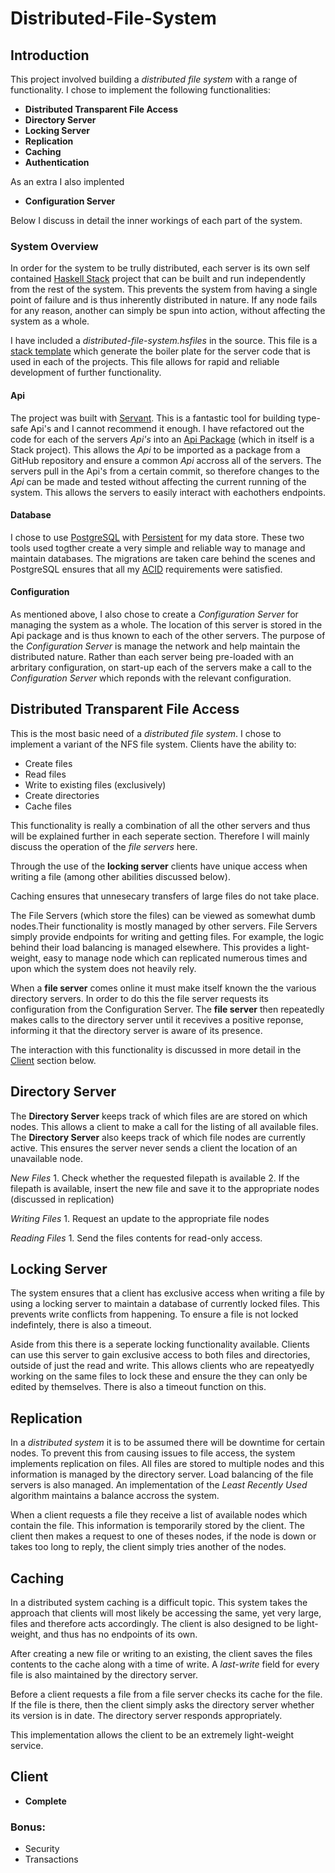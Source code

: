 # Distributed-File-System

## Introduction
This project involved building a *distributed file system* with a range of functionality. 
I chose to implement the following functionalities:

 * __Distributed Transparent File Access__
 * __Directory Server__
 * __Locking Server__
 * __Replication__
 * __Caching__
 * __Authentication__
 
 As an extra I also implented 
 * __Configuration Server__
 
 Below I discuss in detail the inner workings of each part of the system. 
 
 ### System Overview
 In order for the system to be trully distributed, each server is its own self contained [Haskell Stack]() project that can be built and run independently from the rest of the system.
 This prevents the system from having a single point of failure and is thus inherently distributed in nature. If any node fails for any reason, another can simply be spun into action, without affecting the system as a whole.
 
I have included a _distributed-file-system.hsfiles_ in the source. This file is a [stack template]() which generate the boiler plate for the server code that is used in each of the projects. This file allows for rapid and reliable development of further functionality.

#### Api
The project was built with [Servant](). This is a fantastic tool for building type-safe Api's and I cannot recommend it enough. I have refactored out the code for each of the servers _Api's_ into an [Api Package]() (which in itself is a Stack project). This allows the _Api_ to be imported as a package from a GitHub repository and ensure a common _Api_ accross all of the servers. The servers pull in the Api's from a certain commit, so therefore changes to the _Api_ can be made and tested without affecting the current running of the system. This allows the servers to easily interact with eachothers endpoints.

#### Database
I chose to use [PostgreSQL]() with [Persistent]() for my data store. These two tools used togther create a very simple and reliable way to manage and maintain databases. The migrations are taken care behind the scenes and PostgreSQL ensures that all my [ACID]() requirements were satisfied.

#### Configuration
As mentioned above, I also chose to create a _Configuration Server_ for managing the system as a whole. The location of this server is stored in the Api package and is thus known to each of the other servers. 
The purpose of the _Configuration Server_ is manage the network and help maintain the distributed nature. Rather than each server being pre-loaded with an arbritary configuration, on start-up each of the servers make a call to the _Configuration Server_ which reponds with the relevant configuration.


 ## Distributed Transparent File Access
 This is the most basic need of a *distributed file system*. I chose to implement a variant of the NFS file system. Clients have the ability to:
   
   * Create files
   * Read files
   * Write to existing files (exclusively)
   * Create directories
   * Cache files 
   
This functionality is really a combination of all the other servers and thus will be explained further in each seperate section. Therefore I will mainly discuss the operation of the *file servers* here. 
 
Through the use of the __locking server__ clients have unique access when writing a file (among other abilities discussed below).

Caching ensures that unnesecary transfers of large files do not take place.
 
The File Servers (which store the files) can be viewed as somewhat dumb nodes.Their functionality is mostly managed by other servers. File Servers simply provide endpoints for writing and getting files. For example, the logic behind their load balancing is managed elsewhere. This provides a light-weight, easy to manage node which can replicated numerous times and upon which the system does not heavily rely.

When a __file server__ comes online it must make itself known the the various directory servers. In order to do this the file server requests its configuration from the Configuration Server. 
The __file server__ then repeatedly makes calls to the directory server until it recevives a positive reponse, informing it that the directory server is aware of its presence.

The interaction with this functionality is discussed in more detail in the [Client]() section below.

 ## Directory Server
 The **Directory Server** keeps track of which files are are stored on which nodes. This allows a client to make a call for the listing of all available files. The **Directory Server** also keeps track of which file nodes are currently active. This ensures the server never sends a client the location of an unavailable node.
 
 *New Files*
    1. Check whether the requested filepath is available
    2. If the filepath is available, insert the new file and save it to the appropriate nodes (discussed in replication)
 
 *Writing Files*
    1. Request an update to the appropriate file nodes
 
 *Reading Files*
    1. Send the files contents for read-only access.
 
  ## Locking Server
 The system ensures that a client has exclusive access when writing a file by using a locking server to maintain a database of currently locked files. This prevents write conflicts from happening. To ensure a file is not locked indefintely, there is also a timeout.
 
 Aside from this there is a seperate locking functionality available. Clients can use this server to gain exclusive access to both files and directories, outside of just the read and write. This allows clients who are repeatyedly working on the same files to lock these and ensure the they can only be edited by themselves. There is also a timeout function on this.
 
 ## Replication
In a _distributed system_ it is to be assumed there will be downtime for certain nodes. To prevent this from causing issues to file access, the system implements replication on files. All files are stored to multiple nodes and this information is managed by the directory server. Load balancing of the file servers is also managed. An implementation of the _Least Recently Used_ algorithm maintains a balance accross the system.

When a client requests a file they receive a list of available nodes which contain the file. This information is temporarily stored by the client. The client then makes a request to one of theses nodes, if the node is down or takes too long to reply, the client simply tries another of the nodes. 
 
 ## Caching
In a distributed system caching is a difficult topic. This system takes the approach that clients will most likely be accessing the same, yet very large, files and therefore acts accordingly. The client is also designed to be light-weight, and thus has no endpoints of its own.

After creating a new file or writing to an existing, the client saves the files contents to the cache along with a time of write. A _last-write_ field for every file is also maintained by the directory server. 

Before a client requests a file from a file server checks its cache for the file. If the file is there, then the client simply asks the directory server whether its version is in date. The directory server responds appropriately.

This implementation allows the client to be an extremely light-weight service. 
  
 ## Client
 * __Complete__

 ### Bonus: 
 * Security
 * Transactions
  
